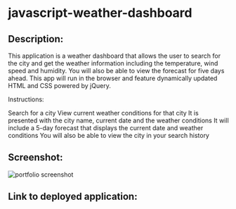 # javascript-weather-dashboard

## Description: 
This application is a weather dashboard that allows the user to search for the city and get the weather information including the temperature, wind speed and humidity. You will also be able to view the forecast for five days ahead. This app will run in the browser and feature dynamically updated HTML and CSS powered by jQuery.

Instructions:

Search for a city
View current weather conditions for that city
It is presented with the city name, current date and the weather conditions
It will include a 5-day forecast that displays the current date and weather conditions 
You will also be able to view the city in your search history

## Screenshot: 

![portfolio screenshot](/assets/screenshot1.png.jpg) 

## Link to deployed application: 

 